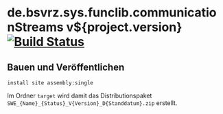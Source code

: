 de.bsvrz.sys.funclib.communicationStreams v${project.version} [![Build Status](https://travis-ci.org/datenverteiler/de.bsvrz.sys.funclib.communicationStreams.svg?branch=master)](https://travis-ci.org/datenverteiler/de.bsvrz.sys.funclib.communicationStreams)
=================================================


Bauen und Veröffentlichen
-------------------------

    install site assembly:single

Im Ordner `target` wird damit das Distributionspaket
`SWE_{Name}_{Status}_V{Version}_D{Standdatum}.zip` erstellt.
